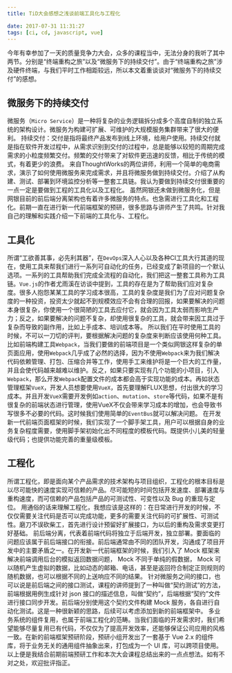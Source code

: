 ```yaml
---
title: TiD大会感想之浅谈前端工具化与工程化

date: 2017-07-31 11:31:27
tags: [ci, cd, javascript, vue]
---
```

今年有幸参加了一天的质量竞争力大会，众多的课程当中，无法分身的我听了其中两节。分别是“终端重构之旅”以及“微服务下的持续交付”。由于“终端重构之旅”涉及硬件终端，与我们平时工作相距较远，所以本文着重谈谈对“微服务下的持续交付”的感想。
## 微服务下的持续交付
微服务（`Micro Service`）是一种将复杂的业务逻辑拆分成多个高度自制的独立系统的架构设计。微服务为构建可扩展、可维护的大规模服务集群带来了很大的便利。
持续交付：交付是指将最终产品发布到线上环境，给用户使用。持续交付就是指在软件开发过程中，从需求识别到交付的过程中，总是能够以较短的周期完成需求的小粒度频繁交付。频繁的交付带来了对软件更迅速的反馈，相比于传统的模式，有着更少的浪费。
来自ThoughtWorks的两位讲师，利用一个简单的电商需求，演示了如何使用微服务来完成需求，并且将微服务做到持续交付。介绍了从构建、测试、部署到环境监控分析等一整套工具链。我认为要做到持续交付很重要的一点一定是要做到工程的工具化以及工程化。
虽然网银还未做到微服务化，但是网银目前的前后端分离架构也有着许多微服务的特点。也急需进行工具化和工程化。前期一直在进行新一代前端框架的预研，很多思路与讲师产生了共鸣。针对我自己的理解和实践介绍一下前端的工具化与、工程化。
<!--more-->
## 工具化
所谓“工欲善其事，必先利其器”，在`DevOps`深入人心以及各种CI工具大行其道的现在，使用工具来帮我们进行一系列可自动化的任务，已经变成了新项目的一个默认选项。一系列的工具帮助我们完成全流程的自动化，我们把这一整套工具称为工具链。`Vue.js`的作者尤雨溪在访谈中提到，工具的存在是为了帮助我们应对复杂度。很多人抱怨某某工具的学习成本很高，工具的复杂度是我们为了应对问题复杂度的一种投资，投资太少就起不到规模效应不会有合理的回报，如果要解决的问题本身很复杂，你使用一个很简陋的工具去应付它，就会因为工具太弱而影响生产力；反之，如果要解决的问题不复杂，却使用很复杂的工具，就会带来因工具过于复杂而导致的副作用，比如上手成本、培训成本等。
所以我们在平时使用工具的时候，不可以一刀切的评判，要根据解决问题的复杂度来判断应该使用何种工具。比如前端构建工具`Webpack`，当我们要做的前端项目是一个类似网银这样复杂的单页面应用，使用`Webpack`几乎成了必然的选择，因为不使用`Webpack`来为我们解决代码依赖管理、打包、压缩合并等工作，使用手工来维护将是一个巨大的工作量，并且会使代码越来越难以维护。反之，如果只要实现有几个功能的小项目，引入`Webpack`，那么开发`Webpack`配置文件的成本都会高于实现功能的成本。再如状态管理框架`VueX`，开发人员想要使用`VueX`，首先要理解FLUX思想，付出很大的学习成本。并且开发`VueX`需要开发例如`action`、`mutation`、`store`等代码，如果不是有很复杂的前端状态进行管理，使用VueX不仅会带来学习成本的增加，也会导致书写很多不必要的代码。这时候我们使用简单的`EventBus`就可以解决问题。
在开发新一代前端页面框架的时候，我们实现了一个脚手架工具，用户可以根据自身的业务复杂程度需要，使用脚手架初始化出不同程度的模板代码。既提供小儿美的轻量级代码；也提供功能完善的重量级模板。
## 工程化
所谓工程化，即是面向某个产品需求的技术架构与项目组织，工程化的根本目标是以尽可能快的速度实现可信赖的产品。尽可能短的时间包括开发速度、部署速度与重构速度，而可信赖的产品包括产品的可测试性、可变性以及 Bug 的重现与定位。
用通俗的话来理解工程化，我想应该是这样的：在日常进行开发的时候，不仅仅需要关注代码是否可以完成功能，更多的需要关注代码的可扩展性、可测试性。磨刀不误砍柴工，首先进行设计预留好扩展接口，为以后的重构及需求变更打好基础。
前后端分离，代表着前端代码将独立于后端开发，独立部署。要面临的问题应该属于前后端接口的衔接。前后端通常由不同的团队开发，沟通成了项目开发中的主要矛盾之一。在开发新一代前端框架的时候，我们引入了 Mock 框架来解决前端调用后台的模拟返回数据问题， Mock 不同于单纯的假数据， Mock 可以随机产生虚拟的数据，比如动态的邮箱、电话，甚至是返回符合制定正则规则的随机数据，也可以根据不同的上送响应不同的结果。
针对微服务之间的接口，也可以说是前后端之间的接口测试，课程的讲师提到了一种叫做“契约测试”的方法，前端根据用例生成针对 json 接口的描述信息，叫做“契约”，后端根据“契约”文件进行接口同步开发。前后端分别使用这个契约文件构建 Mock 服务，各自进行自动化测试。这是一种很新颖的思路，后续可以考虑添加到新的前端框架中。
多业务系统的组件复用，也属于前端工程化的范畴。当我们面临的开发需求时，我们希望能够尽量复用已有代码，不仅仅为了提高开发效率，还能够保证公司应用的风格一致。在新的前端框架预研阶段，预研小组开发出了一套基于 Vue 2.x 的组件库，将于业务无关的通用组件抽象出来，打包成为一个 UI 库，可以跨项目使用。
以上便是我结合前期前端预研工作和本次大会课程总结出来的一点点想法。如有不对之处，欢迎批评指正。
<!-- indicate-the-source -->
